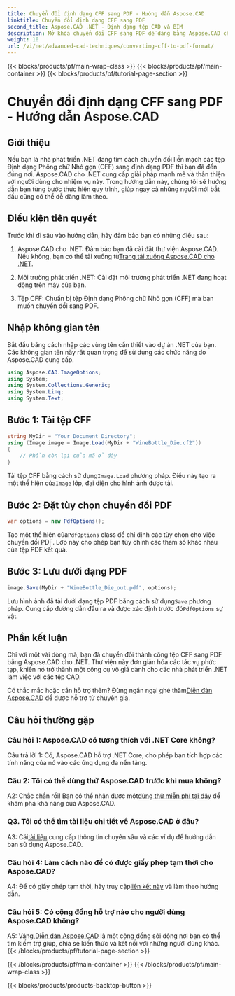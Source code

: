 ```yaml
---
title: Chuyển đổi định dạng CFF sang PDF - Hướng dẫn Aspose.CAD
linktitle: Chuyển đổi định dạng CFF sang PDF
second_title: Aspose.CAD .NET - Định dạng tệp CAD và BIM
description: Mở khóa chuyển đổi CFF sang PDF dễ dàng bằng Aspose.CAD cho .NET. Thực hiện theo hướng dẫn từng bước của chúng tôi.
weight: 10
url: /vi/net/advanced-cad-techniques/converting-cff-to-pdf-format/
---
```


{{< blocks/products/pf/main-wrap-class >}}
{{< blocks/products/pf/main-container >}}
{{< blocks/products/pf/tutorial-page-section >}}

# Chuyển đổi định dạng CFF sang PDF - Hướng dẫn Aspose.CAD

## Giới thiệu

Nếu bạn là nhà phát triển .NET đang tìm cách chuyển đổi liền mạch các tệp Định dạng Phông chữ Nhỏ gọn (CFF) sang định dạng PDF thì bạn đã đến đúng nơi. Aspose.CAD cho .NET cung cấp giải pháp mạnh mẽ và thân thiện với người dùng cho nhiệm vụ này. Trong hướng dẫn này, chúng tôi sẽ hướng dẫn bạn từng bước thực hiện quy trình, giúp ngay cả những người mới bắt đầu cũng có thể dễ dàng làm theo.

## Điều kiện tiên quyết

Trước khi đi sâu vào hướng dẫn, hãy đảm bảo bạn có những điều sau:

1. Aspose.CAD cho .NET: Đảm bảo bạn đã cài đặt thư viện Aspose.CAD. Nếu không, bạn có thể tải xuống từ[Trang tải xuống Aspose.CAD cho .NET](https://releases.aspose.com/cad/net/).

2. Môi trường phát triển .NET: Cài đặt môi trường phát triển .NET đang hoạt động trên máy của bạn.

3. Tệp CFF: Chuẩn bị tệp Định dạng Phông chữ Nhỏ gọn (CFF) mà bạn muốn chuyển đổi sang PDF.

## Nhập không gian tên

Bắt đầu bằng cách nhập các vùng tên cần thiết vào dự án .NET của bạn. Các không gian tên này rất quan trọng để sử dụng các chức năng do Aspose.CAD cung cấp.

```csharp
using Aspose.CAD.ImageOptions;
using System;
using System.Collections.Generic;
using System.Linq;
using System.Text;
```

## Bước 1: Tải tệp CFF

```csharp
string MyDir = "Your Document Directory";
using (Image image = Image.Load(MyDir + "WineBottle_Die.cf2"))
{
    // Phần còn lại của mã ở đây
}
```

 Tải tệp CFF bằng cách sử dụng`Image.Load` phương pháp. Điều này tạo ra một thể hiện của`Image` lớp, đại diện cho hình ảnh được tải.

## Bước 2: Đặt tùy chọn chuyển đổi PDF

```csharp
var options = new PdfOptions();
```

 Tạo một thể hiện của`PdfOptions` class để chỉ định các tùy chọn cho việc chuyển đổi PDF. Lớp này cho phép bạn tùy chỉnh các tham số khác nhau của tệp PDF kết quả.

## Bước 3: Lưu dưới dạng PDF

```csharp
image.Save(MyDir + "WineBottle_Die_out.pdf", options);
```

 Lưu hình ảnh đã tải dưới dạng tệp PDF bằng cách sử dụng`Save` phương pháp. Cung cấp đường dẫn đầu ra và được xác định trước đó`PdfOptions` sự vật.

## Phần kết luận

Chỉ với một vài dòng mã, bạn đã chuyển đổi thành công tệp CFF sang PDF bằng Aspose.CAD cho .NET. Thư viện này đơn giản hóa các tác vụ phức tạp, khiến nó trở thành một công cụ vô giá dành cho các nhà phát triển .NET làm việc với các tệp CAD.

 Có thắc mắc hoặc cần hỗ trợ thêm? Đừng ngần ngại ghé thăm[Diễn đàn Aspose.CAD](https://forum.aspose.com/c/cad/19) để được hỗ trợ từ chuyên gia.

## Câu hỏi thường gặp

### Câu hỏi 1: Aspose.CAD có tương thích với .NET Core không?

Câu trả lời 1: Có, Aspose.CAD hỗ trợ .NET Core, cho phép bạn tích hợp các tính năng của nó vào các ứng dụng đa nền tảng.

### Câu 2: Tôi có thể dùng thử Aspose.CAD trước khi mua không?

 A2: Chắc chắn rồi! Bạn có thể nhận được một[dùng thử miễn phí tại đây](https://releases.aspose.com/) để khám phá khả năng của Aspose.CAD.

### Q3. Tôi có thể tìm tài liệu chi tiết về Aspose.CAD ở đâu?

 A3: Cái[tài liệu](https://reference.aspose.com/cad/net/) cung cấp thông tin chuyên sâu và các ví dụ để hướng dẫn bạn sử dụng Aspose.CAD.

### Câu hỏi 4: Làm cách nào để có được giấy phép tạm thời cho Aspose.CAD?

 A4: Để có giấy phép tạm thời, hãy truy cập[liên kết này](https://purchase.aspose.com/temporary-license/) và làm theo hướng dẫn.

### Câu hỏi 5: Có cộng đồng hỗ trợ nào cho người dùng Aspose.CAD không?

 A5: Vâng,[Diễn đàn Aspose.CAD](https://forum.aspose.com/c/cad/19) là một cộng đồng sôi động nơi bạn có thể tìm kiếm trợ giúp, chia sẻ kiến thức và kết nối với những người dùng khác.
{{< /blocks/products/pf/tutorial-page-section >}}

{{< /blocks/products/pf/main-container >}}
{{< /blocks/products/pf/main-wrap-class >}}

{{< blocks/products/products-backtop-button >}}
